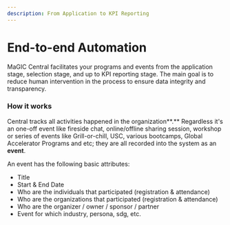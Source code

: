 ```yaml
---
description: From Application to KPI Reporting
---
```


# End-to-end Automation

MaGIC Central facilitates your programs and events from the application stage, selection stage, and up to KPI reporting stage. The main goal is to reduce human intervention in the process to ensure data integrity and transparency.

### How it works

Central tracks all activities happened in the organization**.** Regardless it's an one-off event like fireside chat, online/offline sharing session, workshop or series of events like Grill-or-chill, USC, various bootcamps, Global Accelerator Programs and etc; they are all recorded into the system as an **event**.

An event has the following basic attributes:

* Title
* Start & End Date
* Who are the individuals that participated \(registration & attendance\)
* Who are the organizations that participated \(registration & attendance\)
* Who are the organizer / owner / sponsor / partner
* Event for which industry, persona, sdg, etc.







